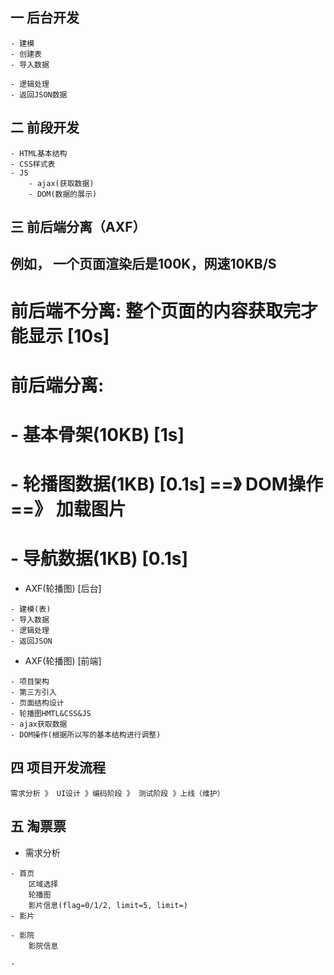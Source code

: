 ## 一 后台开发
```
- 建模
- 创建表
- 导入数据

- 逻辑处理
- 返回JSON数据
```

## 二 前段开发
```
- HTML基本结构
- CSS样式表
- JS
    - ajax(获取数据)
    - DOM(数据的展示)
```


## 三 前后端分离（AXF）
## 例如， 一个页面渲染后是100K，网速10KB/S
# 前后端不分离: 整个页面的内容获取完才能显示 [10s]
# 前后端分离:
#    - 基本骨架(10KB) [1s]
#    - 轮播图数据(1KB) [0.1s]    ==》 DOM操作   ==》   加载图片
#    - 导航数据(1KB) [0.1s]
- AXF(轮播图) [后台]
```
- 建模(表)
- 导入数据
- 逻辑处理
- 返回JSON
```

- AXF(轮播图) [前端]
```
- 项目架构
- 第三方引入
- 页面结构设计
- 轮播图HMTL&CSS&JS
- ajax获取数据
- DOM操作(根据所以写的基本结构进行调整)
```

## 四 项目开发流程
```
需求分析 》 UI设计 》编码阶段 》 测试阶段 》上线（维护）
```

## 五 淘票票
- 需求分析
```
- 首页
    区域选择
    轮播图
    影片信息(flag=0/1/2, limit=5, limit=)
- 影片

- 影院
    影院信息

-
```

